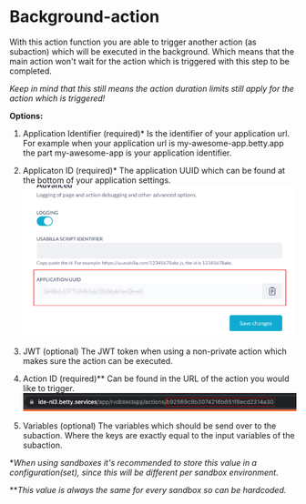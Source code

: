 # Background-action

With this action function you are able to trigger another action (as subaction) which will be executed in the background. Which means that the main action won't wait for the action which is triggered with this step to be completed.
 
*Keep in mind that this still means the action duration limits still apply for the action which is triggered!*

**Options:**
1. Application Identifier (required)*
Is the identifier of your application url. For example when your application url is my-awesome-app.betty.app the part my-awesome-app is your application identifier.

2. Applicaton ID (required)*
The application UUID which can be found at the bottom of your application settings.
![Application ID](https://raw.githubusercontent.com/Betty-Services/Background-action/main/img/app_uuid.jpg)

3. JWT (optional)
The JWT token when using a non-private action which makes sure the action can be executed.

4. Action ID (required)** 
Can be found in the URL of the action you would like to trigger.
![Action ID](https://raw.githubusercontent.com/Betty-Services/Background-action/main/img/action_id.jpg)

5. Variables (optional)
The variables which should be send over to the subaction. Where the keys are exactly equal to the input variables of the subaction. 


**When using sandboxes it's recommended to store this value in a configuration(set), since this will be different per sandbox environment.*

***This value is always the same for every sandbox so can be hardcoded.*
